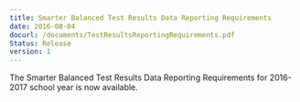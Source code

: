 ```yaml
---
title: Smarter Balanced Test Results Data Reporting Requirements
date: 2016-08-04
docurl: /documents/TestResultsReportingRequirements.pdf
Status: Release
version: 1
---
```

The Smarter Balanced Test Results Data Reporting Requirements for 2016-2017 school year is now available.
